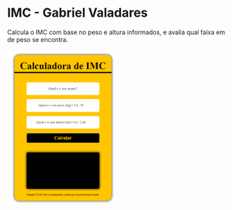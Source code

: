 # IMC - Gabriel Valadares
Calcula o IMC com base no peso e altura informados, e avalia qual faixa em de peso se encontra.

<a href=""><img src=".\imc.png" width="250px"></a>
